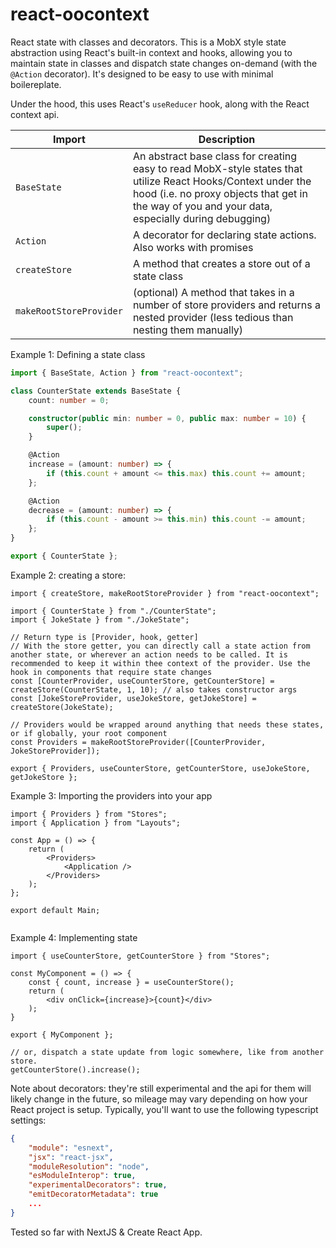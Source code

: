 # react-oocontext

React state with classes and decorators. This is a MobX style state abstraction using React's built-in context and hooks, allowing you to maintain state in classes and dispatch state changes on-demand (with the `@Action` decorator). It's designed to be easy to use with minimal boilereplate.

Under the hood, this uses React's `useReducer` hook, along with the React context api.


| Import | Description |
| --------- | ----------- |
| `BaseState` | An abstract base class for creating easy to read MobX-style states that utilize React Hooks/Context under the hood (i.e. no proxy objects that get in the way of you and your data, especially during debugging) |
| `Action` | A decorator for declaring state actions. Also works with promises |
| `createStore` | A method that creates a store out of a state class |
| `makeRootStoreProvider` | (optional) A method that takes in a number of store providers and returns a nested provider (less tedious than nesting them manually) |

Example 1: Defining a state class

```ts
import { BaseState, Action } from "react-oocontext";

class CounterState extends BaseState {
    count: number = 0;

    constructor(public min: number = 0, public max: number = 10) {
        super();
    }

    @Action
    increase = (amount: number) => {
        if (this.count + amount <= this.max) this.count += amount;
    };

    @Action
    decrease = (amount: number) => {
        if (this.count - amount >= this.min) this.count -= amount;
    };
}

export { CounterState };
```

Example 2: creating a store:

```tsx
import { createStore, makeRootStoreProvider } from "react-oocontext";

import { CounterState } from "./CounterState";
import { JokeState } from "./JokeState";

// Return type is [Provider, hook, getter]
// With the store getter, you can directly call a state action from another state, or wherever an action needs to be called. It is recommended to keep it within thee context of the provider. Use the hook in components that require state changes
const [CounterProvider, useCounterStore, getCounterStore] = createStore(CounterState, 1, 10); // also takes constructor args
const [JokeStoreProvider, useJokeStore, getJokeStore] = createStore(JokeState);

// Providers would be wrapped around anything that needs these states, or if globally, your root component
const Providers = makeRootStoreProvider([CounterProvider, JokeStoreProvider]);

export { Providers, useCounterStore, getCounterStore, useJokeStore, getJokeStore };
```

Example 3: Importing the providers into your app

```tsx
import { Providers } from "Stores";
import { Application } from "Layouts";

const App = () => {
	return (
		<Providers>
			<Application />
		</Providers>
	);
};

export default Main;


```

Example 4: Implementing state

```tsx
import { useCounterStore, getCounterStore } from "Stores";

const MyComponent = () => {
    const { count, increase } = useCounterStore();
	return (
        <div onClick={increase}>{count}</div>
    );
}

export { MyComponent };

// or, dispatch a state update from logic somewhere, like from another store.
getCounterStore().increase();
```

Note about decorators: they're still experimental and the api for them will likely change in the future, so mileage may vary depending on how your React project is setup. Typically, you'll want to use the following typescript settings:

```json
{
    "module": "esnext",
    "jsx": "react-jsx",
    "moduleResolution": "node",
    "esModuleInterop": true,
    "experimentalDecorators": true,
    "emitDecoratorMetadata": true
    ...
}
```

Tested so far with NextJS & Create React App.
